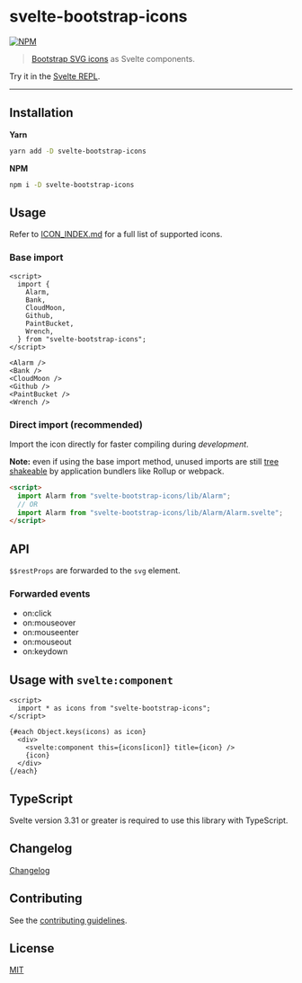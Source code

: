 # svelte-bootstrap-icons

[![NPM][npm]][npm-url]

> [Bootstrap SVG icons](https://github.com/twbs/icons) as Svelte components.

<!-- REPO_URL -->

Try it in the [Svelte REPL](https://svelte.dev/repl/9a0e245df66248d59fadbbf007c06124).

---

<!-- TOC -->

## Installation

**Yarn**

```bash
yarn add -D svelte-bootstrap-icons
```

**NPM**

```bash
npm i -D svelte-bootstrap-icons
```

## Usage

Refer to [ICON_INDEX.md](./ICON_INDEX.md) for a full list of supported icons.

### Base import

```svelte
<script>
  import {
    Alarm,
    Bank,
    CloudMoon,
    Github,
    PaintBucket,
    Wrench,
  } from "svelte-bootstrap-icons";
</script>

<Alarm />
<Bank />
<CloudMoon />
<Github />
<PaintBucket />
<Wrench />
```

### Direct import (recommended)

Import the icon directly for faster compiling during _development_.

**Note:** even if using the base import method, unused imports are still [tree shakeable](https://developer.mozilla.org/en-US/docs/Glossary/Tree_shaking) by application bundlers like Rollup or webpack.

```html
<script>
  import Alarm from "svelte-bootstrap-icons/lib/Alarm";
  // OR
  import Alarm from "svelte-bootstrap-icons/lib/Alarm/Alarm.svelte";
</script>
```

## API

`$$restProps` are forwarded to the `svg` element.

### Forwarded events

- on:click
- on:mouseover
- on:mouseenter
- on:mouseout
- on:keydown

## Usage with `svelte:component`

```svelte
<script>
  import * as icons from "svelte-bootstrap-icons";
</script>

{#each Object.keys(icons) as icon}
  <div>
    <svelte:component this={icons[icon]} title={icon} />
    {icon}
  </div>
{/each}
```

## TypeScript

Svelte version 3.31 or greater is required to use this library with TypeScript.

## Changelog

[Changelog](CHANGELOG.md)

## Contributing

See the [contributing guidelines](./CONTRIBUTING.md).

## License

[MIT](LICENSE)

[npm]: https://img.shields.io/npm/v/svelte-bootstrap-icons.svg?color=%237952b3&style=for-the-badge
[npm-url]: https://npmjs.com/package/svelte-bootstrap-icons
